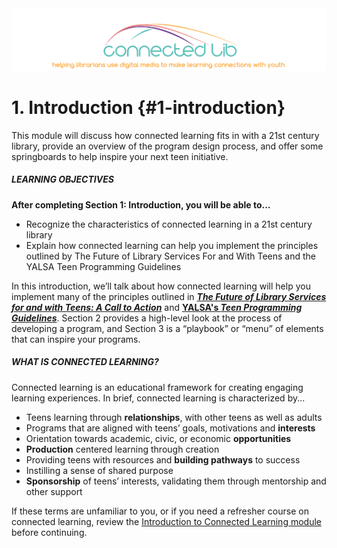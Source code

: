 <div style="text-align:center;"><img src="/assets/CL_Logo_Slogan.png" alt="ConnectedLib: Helping librarians use digital media to make learning connections with youth"/></div>

# 1\. Introduction {#1-introduction}

This module will discuss how connected learning fits in with a 21st century library, provide an overview of the program design process, and offer some springboards to help inspire your next teen initiative.

<div class="table-format objectives"><span class="title"><h5>LEARNING OBJECTIVES</h5></span>
<b>After completing Section 1: Introduction, you will be able to...</b>
<ul><li>Recognize the characteristics of connected learning in a 21st century library</li><li>Explain how connected learning can help you implement the principles outlined by The Future of Library Services For and With Teens and the YALSA Teen Programming Guidelines</li></ul>
</div>


In this introduction, we’ll talk about how connected learning will help you implement many of the principles outlined in [**_The Future of Library Services for and with Teens: A Call to Action_**](http://www.ala.org/yaforum/future-library-services-and-teens-project-report) and [**YALSA's  _Teen Programming Guidelines_**](http://www.ala.org/yalsa/teen-programming-guidelines). Section 2 provides a high-level look at the process of developing a program, and Section 3 is a “playbook” or “menu” of elements that can inspire your programs.

<div class="table-format sidebar"><span class="title"><h5>WHAT IS CONNECTED LEARNING?</h5></span>
Connected learning is an educational framework for creating engaging learning experiences. In brief, connected learning is characterized by...
<ul><li>Teens learning through <b>relationships</b>, with other teens as well as adults</li><li>Programs that are aligned with teens’ goals, motivations and <b>interests</b></li><li>Orientation towards academic, civic, or economic <b>opportunities</b></li><li><b>Production</b> centered learning through creation</li><li>Providing teens with resources and <b>building pathways</b> to success</li><li>Instilling a sense of shared purpose</li><li><b>Sponsorship</b> of teens’ interests, validating them through mentorship and other support</li></ul><p>If these terms are unfamiliar to you, or if you need a refresher course on connected learning, review the <a href="../introduction-to-connected-learning/details">Introduction to Connected Learning module</a> before continuing.</p></div>